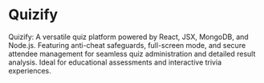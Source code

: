 # Quizify
Quizify: A versatile quiz platform powered by React, JSX, MongoDB, and Node.js. Featuring anti-cheat safeguards, full-screen mode, and secure attendee management for seamless quiz administration and detailed result analysis. Ideal for educational assessments and interactive trivia experiences.
